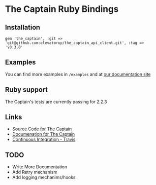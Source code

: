 # The Captain Ruby Bindings

## Installation

```
gem 'the_captain', :git => 'git@github.com:elevatorup/the_captain_api_client.git', :tag => 'v0.3.0'
```

## Examples
You can find more examples in `/examples` and at [our documentation site](https://captain.readme.io/docs)

## Ruby support
The Captain's tests are currently passing for 2.2.3

## Links
* [Source Code for The Captain](http://github.com/BeatnikBranding/the-captain-ruby)
* [Documenation for The Captain](https://captain.readme.io/docs)
* [Continuous Integration - Travis](https://travis-ci.com/BeatnikBranding/the-captain-ruby)

## TODO
* Write More Documentation
* Add Retry mechanism
* Add logging mechanims/hooks
